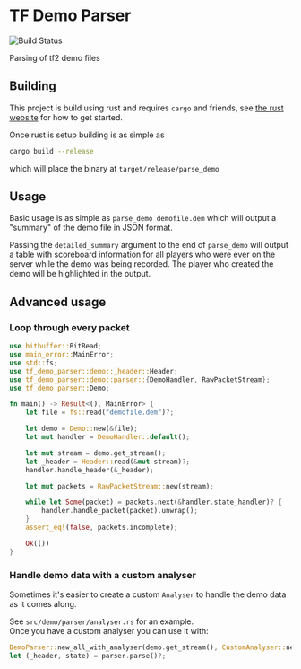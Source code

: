 # TF Demo Parser

![Build Status](https://github.com/demostf/parser/workflows/CI/badge.svg)

Parsing of tf2 demo files

## Building

This project is build using rust and requires `cargo` and friends, see [the rust website](https://www.rust-lang.org/)
for how to get started.

Once rust is setup building is as simple as

```bash
cargo build --release
```

which will place the binary at `target/release/parse_demo`

## Usage

Basic usage is as simple as `parse_demo demofile.dem` which will output a "summary" of the demo file in JSON format.

Passing the `detailed_summary` argument to the end of `parse_demo` will output a table with scoreboard information for all players who were ever on the server while the demo
was being recorded.  The player who created the demo will be highlighted in the output.

## Advanced usage

### Loop through every packet

```rust
use bitbuffer::BitRead;
use main_error::MainError;
use std::fs;
use tf_demo_parser::demo::_header::Header;
use tf_demo_parser::demo::parser::{DemoHandler, RawPacketStream};
use tf_demo_parser::Demo;

fn main() -> Result<(), MainError> {
    let file = fs::read("demofile.dem")?;

    let demo = Demo::new(&file);
    let mut handler = DemoHandler::default();

    let mut stream = demo.get_stream();
    let _header = Header::read(&mut stream)?;
    handler.handle_header(&_header);

    let mut packets = RawPacketStream::new(stream);

    while let Some(packet) = packets.next(&handler.state_handler)? {
        handler.handle_packet(packet).unwrap();
    }
    assert_eq!(false, packets.incomplete);

    Ok(())
}
```

### Handle demo data with a custom analyser

Sometimes it's easier to create a custom `Analyser` to handle the demo data as it comes along.

See `src/demo/parser/analyser.rs` for an example.  
Once you have a custom analyser you can use it with:

```rust
DemoParser::new_all_with_analyser(demo.get_stream(), CustomAnalyser::new());
let (_header, state) = parser.parse()?;
```